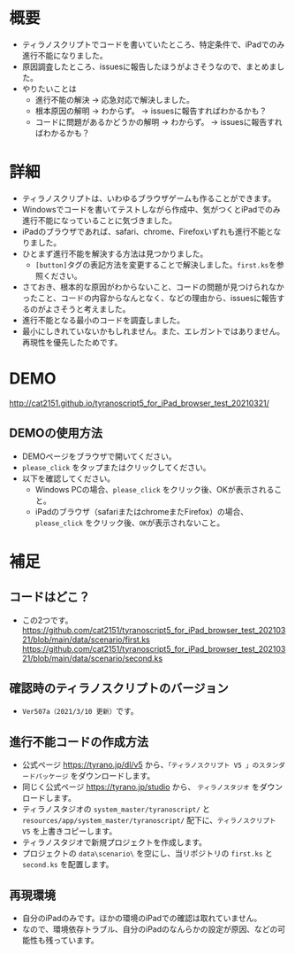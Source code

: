# 概要
- ティラノスクリプトでコードを書いていたところ、特定条件で、iPadでのみ進行不能になりました。
- 原因調査したところ、issuesに報告したほうがよさそうなので、まとめました。
- やりたいことは
  - 進行不能の解決 → 応急対応で解決しました。
  - 根本原因の解明 → わからず。 → issuesに報告すればわかるかも？
  - コードに問題があるかどうかの解明 → わからず。 → issuesに報告すればわかるかも？

# 詳細
- ティラノスクリプトは、いわゆるブラウザゲームも作ることができます。
- Windowsでコードを書いてテストしながら作成中、気がつくとiPadでのみ進行不能になっていることに気づきました。
- iPadのブラウザであれば、safari、chrome、Firefoxいずれも進行不能となりました。
- ひとまず進行不能を解決する方法は見つかりました。
  - `[button]`タグの表記方法を変更することで解決しました。`first.ks`を参照ください。
- さておき、根本的な原因がわからないこと、コードの問題が見つけられなかったこと、コードの内容からなんとなく、などの理由から、issuesに報告するのがよさそうと考えました。
- 進行不能となる最小のコードを調査しました。
- 最小にしきれていないかもしれません。また、エレガントではありません。再現性を優先したためです。


# DEMO
http://cat2151.github.io/tyranoscript5_for_iPad_browser_test_20210321/

## DEMOの使用方法

- DEMOページをブラウザで開いてください。
- `please_click` をタップまたはクリックしてください。
- 以下を確認してください。
  - Windows PCの場合、`please_click` をクリック後、OKが表示されること。
  - iPadのブラウザ（safariまたはchromeまたFirefox）の場合、`please_click` をクリック後、`OK`が表示されないこと。

# 補足

## コードはどこ？
- この2つです。
https://github.com/cat2151/tyranoscript5_for_iPad_browser_test_20210321/blob/main/data/scenario/first.ks
https://github.com/cat2151/tyranoscript5_for_iPad_browser_test_20210321/blob/main/data/scenario/second.ks

## 確認時のティラノスクリプトのバージョン
- `Ver507a（2021/3/10 更新）`です。

## 進行不能コードの作成方法
- 公式ページ https://tyrano.jp/dl/v5 から、`「ティラノスクリプト V5 」のスタンダードパッケージ` をダウンロードします。
- 同じく公式ページ https://tyrano.jp/studio から、 `ティラノスタジオ` をダウンロードします。
- ティラノスタジオの `system_master/tyranoscript/` と `resources/app/system_master/tyranoscript/` 配下に、`ティラノスクリプト V5` を上書きコピーします。
- ティラノスタジオで新規プロジェクトを作成します。
- プロジェクトの `data\scenario\` を空にし、当リポジトリの `first.ks` と `second.ks` を配置します。

## 再現環境
- 自分のiPadのみです。ほかの環境のiPadでの確認は取れていません。
- なので、環境依存トラブル、自分のiPadのなんらかの設定が原因、などの可能性も残っています。


